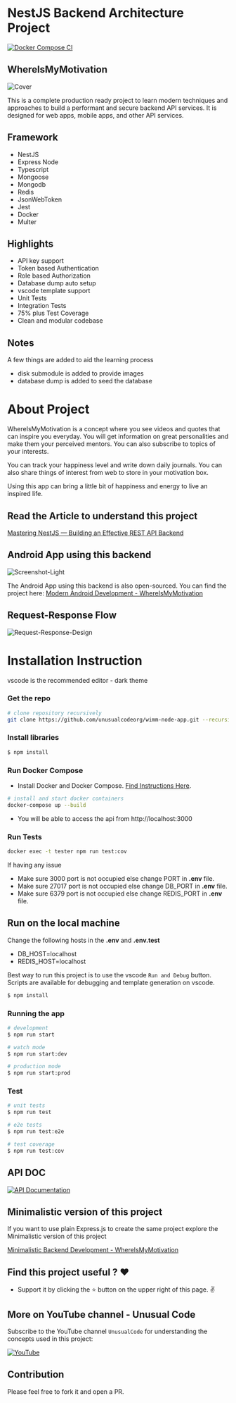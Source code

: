 # NestJS Backend Architecture Project

[![Docker Compose CI](https://github.com/unusualcodeorg/wimm-node-app/actions/workflows/docker_compose.yml/badge.svg)](https://github.com/unusualcodeorg/wimm-node-app/actions/workflows/docker_compose.yml)

## WhereIsMyMotivation

![Cover](.resources/documentations/assets/cover.jpg)

This is a complete production ready project to learn modern techniques and approaches to build a performant and secure backend API services. It is designed for web apps, mobile apps, and other API services.

## Framework
- NestJS
- Express Node
- Typescript
- Mongoose
- Mongodb
- Redis
- JsonWebToken
- Jest
- Docker
- Multer

## Highlights
- API key support
- Token based Authentication
- Role based Authorization
- Database dump auto setup
- vscode template support
- Unit Tests
- Integration Tests
- 75% plus Test Coverage
- Clean and modular codebase

## Notes
A few things are added to aid the learning process
- disk submodule is added to provide images
- database dump is added to seed the database

# About Project
WhereIsMyMotivation is a concept where you see videos and quotes that can inspire you everyday. You will get information on great personalities and make them your perceived mentors. You can also subscribe to topics of your interests. 

You can track your happiness level and write down daily journals. You can also share things of interest from web to store in your motivation box.

Using this app can bring a little bit of happiness and energy to live an inspired life.

## Read the Article to understand this project
[Mastering NestJS — Building an Effective REST API Backend](https://medium.com/@janishar.ali/mastering-nestjs-building-an-effective-rest-api-backend-8a5add59c2f5)

## Android App using this backend
![Screenshot-Light](.resources/documentations/assets/display-light.png)

The Android App using this backend is also open-sourced. You can find the project here: [Modern Android Development - WhereIsMyMotivation](https://github.com/unusualcodeorg/wimm-android-app)

## Request-Response Flow

![Request-Response-Design](.resources/documentations/assets/request-flow.svg)

# Installation Instruction
vscode is the recommended editor - dark theme 

### Get the repo 
```bash
# clone repository recursively
git clone https://github.com/unusualcodeorg/wimm-node-app.git --recursive
```

### Install libraries
```bash
$ npm install
```

### Run Docker Compose
- Install Docker and Docker Compose. [Find Instructions Here](https://docs.docker.com/install/).

```bash
# install and start docker containers
docker-compose up --build
```
-  You will be able to access the api from http://localhost:3000

### Run Tests
```bash
docker exec -t tester npm run test:cov
```
If having any issue
- Make sure 3000 port is not occupied else change PORT in **.env** file.
- Make sure 27017 port is not occupied else change DB_PORT in **.env** file.
- Make sure 6379 port is not occupied else change REDIS_PORT in **.env** file.

## Run on the local machine
Change the following hosts in the **.env** and **.env.test**
- DB_HOST=localhost
- REDIS_HOST=localhost

Best way to run this project is to use the vscode `Run and Debug` button. Scripts are available for debugging and template generation on vscode.

```bash
$ npm install
```

### Running the app

```bash
# development
$ npm run start

# watch mode
$ npm run start:dev

# production mode
$ npm run start:prod
```

### Test

```bash
# unit tests
$ npm run test

# e2e tests
$ npm run test:e2e

# test coverage
$ npm run test:cov
```

## API DOC
[![API Documentation](https://img.shields.io/badge/API%20Documentation-View%20Here-blue?style=for-the-badge)](https://documenter.getpostman.com/view/1552895/2s9YymH5MR)

## Minimalistic version of this project
If you want to use plain Express.js to create the same project explore the Minimalistic version of this project

[Minimalistic Backend Development - WhereIsMyMotivation](https://github.com/unusualcodeorg/wimm-node-app-minimalistic)

## Find this project useful ? :heart:
* Support it by clicking the :star: button on the upper right of this page. :v:

## More on YouTube channel - Unusual Code
Subscribe to the YouTube channel `UnusualCode` for understanding the concepts used in this project:

[![YouTube](https://img.shields.io/badge/YouTube-Subscribe-red?style=for-the-badge&logo=youtube&logoColor=white)](https://www.youtube.com/@unusualcode)

## Contribution
Please feel free to fork it and open a PR.

